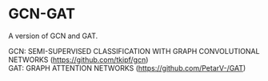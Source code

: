# GCN-GAT
A version of GCN and GAT.

GCN: SEMI-SUPERVISED CLASSIFICATION WITH GRAPH CONVOLUTIONAL NETWORKS (https://github.com/tkipf/gcn)   
GAT: GRAPH ATTENTION NETWORKS (https://github.com/PetarV-/GAT)


